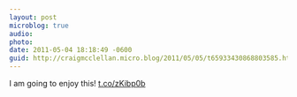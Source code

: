 ```yaml
---
layout: post
microblog: true
audio: 
photo: 
date: 2011-05-04 18:18:49 -0600
guid: http://craigmcclellan.micro.blog/2011/05/05/t65933430868803585.html
---
```

I am going to enjoy this! [t.co/zKibp0b](http://t.co/zKibp0b)

